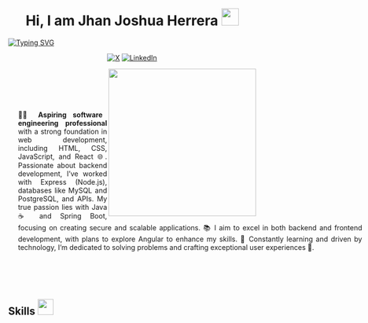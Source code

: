 <h1 align="center">Hi, I am Jhan Joshua Herrera <img src="https://media.giphy.com/media/hvRJCLFzcasrR4ia7z/giphy.gif" width="35"></h1>

<a href="https://git.io/typing-svg"><img src="https://readme-typing-svg.demolab.com?font=Fira+Code&weight=600&size=25&duration=3000&pause=1000&color=1AF753&center=true&vCenter=true&width=1000&height=200&lines=Software+Engineering+Student;Backend+Developer+with+Spring+Boot" alt="Typing SVG" /></a>
<div align="center" with = "100%">
  
  <a href="https://x.com/jherrerado">![X](https://img.shields.io/badge/X-%23000000.svg?style=for-the-badge&logo=X&logoColor=white)</a>
  <a href="https://www.linkedin.com/in/jherrerado/">![LinkedIn](https://img.shields.io/badge/linkedin-%230077B5.svg?style=for-the-badge&logo=linkedin&logoColor=white)</a>
</div>
<picture> <img align="right" src="https://github.com/7oSkaaa/7oSkaaa/blob/main/Images/Right_Side.gif?raw=true" width = 300px style="padding-top: 0px; margin-top: 0px"></picture>

<br>
<br>
<br>
<p with="500" style="text-align: justify; padding: 20px; width: 700px;">🧑‍💻 <strong>Aspiring software engineering professional</strong> with a strong foundation in web development, including HTML, CSS, JavaScript, and React 🌐. Passionate about backend development, I’ve worked with Express (Node.js), databases like MySQL and PostgreSQL, and APIs. My true passion lies with Java ☕ and Spring Boot, focusing on creating secure and scalable applications. 📚 I aim to excel in both backend and frontend development, with plans to explore Angular to enhance my skills. 🚀 Constantly learning and driven by technology, I’m dedicated to solving problems and crafting exceptional user experiences 🙌. </p>
<br><br>

<h2> Skills <img src = "https://media2.giphy.com/media/QssGEmpkyEOhBCb7e1/giphy.gif?cid=ecf05e47a0n3gi1bfqntqmob8g9aid1oyj2wr3ds3mg700bl&rid=giphy.gif" width = 32px> </h2>
